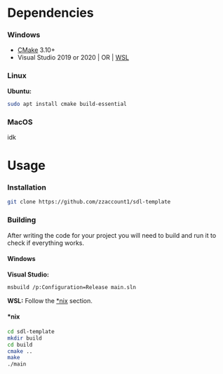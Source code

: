 # Dependencies
### Windows
* [CMake](https://cmake.org) 3.10+
* Visual Studio 2019 or 2020 | OR | [WSL](https://learn.microsoft.com/en-us/windows/wsl/about)
  
### Linux
<b>Ubuntu:</b>
```bash
sudo apt install cmake build-essential
```

### MacOS
idk

# Usage
### Installation
```bash
git clone https://github.com/zzaccount1/sdl-template
```

### Building
After writing the code for your project you will need to build and run it to check if everything works.

#### Windows
<b>Visual Studio:</b>
```bash
msbuild /p:Configuration=Release main.sln
```

<b>WSL:</b>
Follow the [*nix](#nix) section.

#### *nix
```bash
cd sdl-template
mkdir build
cd build
cmake ..
make
./main
```
